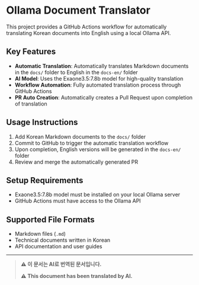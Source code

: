 # Ollama Document Translator

This project provides a GitHub Actions workflow for automatically translating Korean documents into English using a local Ollama API.

## Key Features

- **Automatic Translation**: Automatically translates Markdown documents in the `docs/` folder to English in the `docs-en/` folder
- **AI Model**: Uses the Exaone3.5:7.8b model for high-quality translation
- **Workflow Automation**: Fully automated translation process through GitHub Actions
- **PR Auto Creation**: Automatically creates a Pull Request upon completion of translation

## Usage Instructions

1. Add Korean Markdown documents to the `docs/` folder
2. Commit to GitHub to trigger the automatic translation workflow
3. Upon completion, English versions will be generated in the `docs-en/` folder
4. Review and merge the automatically generated PR

## Setup Requirements

- Exaone3.5:7.8b model must be installed on your local Ollama server
- GitHub Actions must have access to the Ollama API

## Supported File Formats

- Markdown files (`.md`)
- Technical documents written in Korean
- API documentation and user guides

---

> **⚠️ 이 문서는 AI로 번역된 문서입니다.**
>
> **⚠️ This document has been translated by AI.**